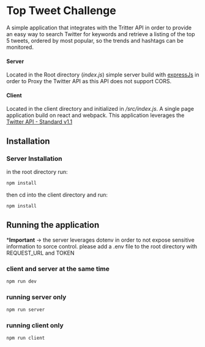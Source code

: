 # Top Tweet Challenge

A simple application that integrates with the Tritter API in order to provide an easy way to search Twitter for keywords and retrieve a listing of the top 5 tweets, ordered by most popular, so the trends and hashtags can be monitored.
#### Server 

Located in the Root directory (*index.js*) simple server build with  [expressJs](https://expressjs.com/) in order to Proxy the Twitter API as this API does not support CORS. 

#### Client

Located in the client directory and initialized in */src/index.js*. A single page application build on react and webpack. This application leverages the [Twitter API - Standard v1.1](https://developer.twitter.com/en/docs/api-reference-index#twitter-api-v1)

## Installation
### Server Installation
in the root directory run:
```bash
npm install
```
then cd into the client directory and run:
```bash
npm install
```

## Running the application 
***Important** -> the server leverages dotenv in order to not expose sensitive information to sorce control. 
please add a .env file to the root directory with REQUEST_URL and TOKEN

### client and server at the same time

```bash
npm run dev
```

### running server only

```bash
npm run server
```
### running client only

```bash
npm run client
```
